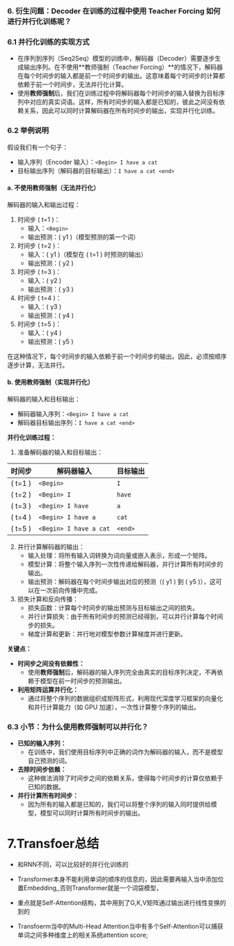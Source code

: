 ### 6. 衍生问题：Decoder 在训练的过程中使用 Teacher Forcing 如何进行并行化训练呢？

### 6.1 并行化训练的实现方式
- 在序列到序列（Seq2Seq）模型的训练中，解码器（Decoder）需要逐步生成输出序列。在不使用**教师强制（Teacher Forcing）**的情况下，解码器在每个时间步的输入都是前一个时间步的输出。这意味着每个时间步的计算都依赖于前一个时间步，无法并行化计算。
- 使用**教师强制**后，我们在训练过程中将解码器每个时间步的输入替换为目标序列中对应的真实词语。这样，所有时间步的输入都是已知的，彼此之间没有依赖关系，因此可以同时计算解码器在所有时间步的输出，实现并行化训练。

### 6.2 举例说明
假设我们有一个句子：
- 输入序列（Encoder 输入）：`<Begin> I have a cat`
- 目标输出序列（解码器的目标输出）：`I have a cat <end>`

#### a. 不使用教师强制（无法并行化）
解码器的输入和输出过程：
1. 时间步 \( t=1 \)：
   - 输入：`<Begin>`
   - 输出预测：\( y1 \)（模型预测的第一个词）
2. 时间步 \( t=2 \)：
   - 输入：\( y1 \)（模型在 \( t=1 \) 时预测的输出）
   - 输出预测：\( y2 \)
3. 时间步 \( t=3 \)：
   - 输入：\( y2 \)
   - 输出预测：\( y3 \)
4. 时间步 \( t=4 \)：
   - 输入：\( y3 \)
   - 输出预测：\( y4 \)
5. 时间步 \( t=5 \)：
   - 输入：\( y4 \)
   - 输出预测：\( y5 \)

在这种情况下，每个时间步的输入依赖于前一个时间步的输出。因此，必须按顺序逐步计算，无法并行。

#### b. 使用教师强制（实现并行化）
解码器的输入和目标输出：
- 解码器输入序列：`<Begin> I have a cat`
- 解码器目标输出序列：`I have a cat <end>`

**并行化训练过程：**
1. 准备解码器的输入和目标输出：

| 时间步 | 解码器输入              | 目标输出 |
| ------ | ----------------------- | -------- |
| \( t=1 \) | `<Begin>`               | `I`      |
| \( t=2 \) | `<Begin> I`             | `have`   |
| \( t=3 \) | `<Begin> I have`        | `a`      |
| \( t=4 \) | `<Begin> I have a`      | `cat`    |
| \( t=5 \) | `<Begin> I have a cat`  | `<end>`  |

2. 并行计算解码器的输出：
   - 输入处理：将所有输入词转换为词向量或嵌入表示，形成一个矩阵。
   - 模型计算：将整个输入序列一次性传递给解码器，并行计算所有时间步的输出。
   - 输出预测：解码器在每个时间步输出对应的预测（\( y1 \) 到 \( y5 \)），这可以在一次前向传播中完成。
3. 损失计算和反向传播：
   - 损失函数：计算每个时间步的输出预测与目标输出之间的损失。
   - 并行计算损失：由于所有时间步的预测已经得到，可以并行计算每个时间步的损失。
   - 梯度计算和更新：并行地对模型参数计算梯度并进行更新。

**关键点：**
- **时间步之间没有依赖性：**
  - 使用**教师强制**后，解码器的输入序列完全由真实的目标序列决定，不再依赖于模型在前一时间步的预测输出。
- **利用矩阵运算并行化：**
  - 通过将整个序列的数据组织成矩阵形式，利用现代深度学习框架的向量化和并行计算能力（如 GPU 加速），一次性计算整个序列的输出。

### 6.3 小节：为什么使用教师强制可以并行化？
- **已知的输入序列：**
  - 在训练中，我们使用目标序列中正确的词作为解码器的输入，而不是模型自己预测的词。
- **去除时间步依赖：**
  - 这种做法消除了时间步之间的依赖关系，使得每个时间步的计算仅依赖于已知的数据。
- **并行计算所有时间步：**
  - 因为所有的输入都是已知的，我们可以将整个序列的输入同时提供给模型，模型可以同时计算所有时间步的输出。
 
# 7.Transfoer总结

- 和RNN不同，可以比较好的并行化训练的

-  Transformer本身不能利用单词的顺序的信息的，因此需要再输入当中添加位置Embedding,,否则Transformer就是一个词袋模型，
-  重点就是Self-Attention结构，其中用到了G,K,V矩阵通过输出进行线性变换的到的
-  Transfoerm当中的Multi-Head Attention当中有多个Self-Attention可以捕获单词之间多种维度上的相关系统attention score;
